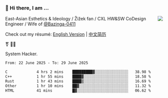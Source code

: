 ### 👋 Hi there, I am ...

<img align="right" src="https://github-readme-stats.vercel.app/api?username=vickiegpt&show_icons=true&icon_color=0366d6&bg_color=ffffff&hide_title=true" />

East-Asian Esthetics & Ideology / Žižek fan / CXL HW&SW CoDesign Engineer / Wife of [@Bazinga-0411](https://bazinga-0411.github.io/)

Check out my résumé: [English Version](http://asplos.dev/) | [中文简历](http://asplos.dev/CN.html)

⚧️ 
🏳️‍⚧️ 

System Hacker.


<!--START_SECTION:waka-->

```txt
From: 22 June 2025 - To: 29 June 2025

C             4 hrs 2 mins    █████████▓░░░░░░░░░░░░░░░   38.98 %
C++           1 hr 55 mins    ████▓░░░░░░░░░░░░░░░░░░░░   18.58 %
Rust          1 hr 43 mins    ████▒░░░░░░░░░░░░░░░░░░░░   16.69 %
Other         1 hr 10 mins    ██▓░░░░░░░░░░░░░░░░░░░░░░   11.32 %
HTML          41 mins         █▓░░░░░░░░░░░░░░░░░░░░░░░   06.62 %
```

<!--END_SECTION:waka-->
